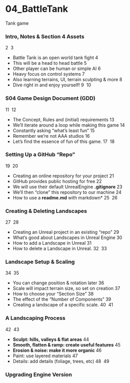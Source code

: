 # 04_BattleTank
Tank game
### Intro, Notes & Section 4 Assets ###
2
​
3
+ Battle Tank is an open world tank fight
4
+ This will be a head to head battle 
5
+ Other player can be human or simple AI 
6
+ Heavy focus on control systems 
7
+ Also learning terrains, UI, terrain sculpting & more 
8
+ Dive right in and enjoy yourself!
9
​
10
### S04 Game Design Document (GDD) ###
11
​
12
+ The Concept, Rules and (initial) requirements
13
+ We’ll iterate around a loop while making this game 
14
+ Constantly asking “what’s least fun” 
15
+ Remember we’re not AAA studios 
16
+ Let’s find the essence of fun of this game.
17
​
18
### Setting Up a GitHub “Repo” ###
19
​
20
+ Creating an online repository for your project
21
+ GitHub provides public hosting for free 
22
+ We will use their default UnrealEngine **.gitignore**
23
+ We’ll then “clone” this repository to our machine 
24
+ How to use a **readme.md** with markdown*
25
​
26
### Creating & Deleting Landscapes ###
27
​
28
+ Creating an Unreal project in an existing “repo”
29
+ What’s good about Landscapes in Unreal Engine
30
+ How to add a Landscape in Unreal
31
+ How to delete a Landscape in Unreal.
32
​
33
### Landscape Setup & Scaling ###
34
​
35
+ You can change position & rotation later
36
+ Scale will impact terrain size, so set on creation 
37
+ How to choose your “Section Size” 
38
+ The effect of the “Number of Components” 
39
+ Creating a landscape of a specific scale.
40
​
41
### A Landscaping Process ###
42
​
43
+ **Sculpt: hills, valleys & flat areas**
44
+ **Smooth, flatten & ramp: create useful features**
45
+ **Erosion & noise: make it more organic**
46
+ Paint: use layered materials 
47
+ Details: add details (foliage, trees, etc)
48
​
49
### Upgrading Engine Version ###
